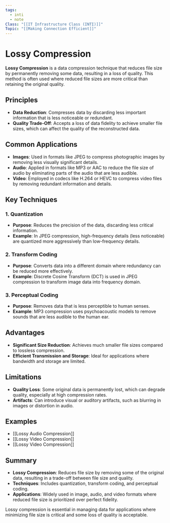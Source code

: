 ```yaml
---
tags:
  - inti
  - note
Class: "[[IT Infrastructure Class (INTI)]]"
Topic: "[[Making Connection Efficient]]"
---
```


# Lossy Compression

**Lossy Compression** is a data compression technique that reduces file size by permanently removing some data, resulting in a loss of quality. This method is often used where reduced file sizes are more critical than retaining the original quality.

## Principles

- **Data Reduction**: Compresses data by discarding less important information that is less noticeable or redundant.
- **Quality Trade-Off**: Accepts a loss of data fidelity to achieve smaller file sizes, which can affect the quality of the reconstructed data.

## Common Applications

- **Images**: Used in formats like JPEG to compress photographic images by removing less visually significant details.
- **Audio**: Applied in formats like MP3 or AAC to reduce the file size of audio by eliminating parts of the audio that are less audible.
- **Video**: Employed in codecs like H.264 or HEVC to compress video files by removing redundant information and details.

## Key Techniques

### 1. **Quantization**
- **Purpose**: Reduces the precision of the data, discarding less critical information.
- **Example**: In JPEG compression, high-frequency details (less noticeable) are quantized more aggressively than low-frequency details.

### 2. **Transform Coding**
- **Purpose**: Converts data into a different domain where redundancy can be reduced more effectively.
- **Example**: Discrete Cosine Transform (DCT) is used in JPEG compression to transform image data into frequency domain.

### 3. **Perceptual Coding**
- **Purpose**: Removes data that is less perceptible to human senses.
- **Example**: MP3 compression uses psychoacoustic models to remove sounds that are less audible to the human ear.

## Advantages

- **Significant Size Reduction**: Achieves much smaller file sizes compared to lossless compression.
- **Efficient Transmission and Storage**: Ideal for applications where bandwidth and storage are limited.

## Limitations

- **Quality Loss**: Some original data is permanently lost, which can degrade quality, especially at high compression rates.
- **Artifacts**: Can introduce visual or auditory artifacts, such as blurring in images or distortion in audio.

## Examples
- [[Lossy Audio Compression]]
- [[Lossy Video Compression]]
- [[Lossy Video Compression]]

## Summary

- **Lossy Compression**: Reduces file size by removing some of the original data, resulting in a trade-off between file size and quality.
- **Techniques**: Includes quantization, transform coding, and perceptual coding.
- **Applications**: Widely used in image, audio, and video formats where reduced file size is prioritized over perfect fidelity.

Lossy compression is essential in managing data for applications where minimizing file size is critical and some loss of quality is acceptable.

